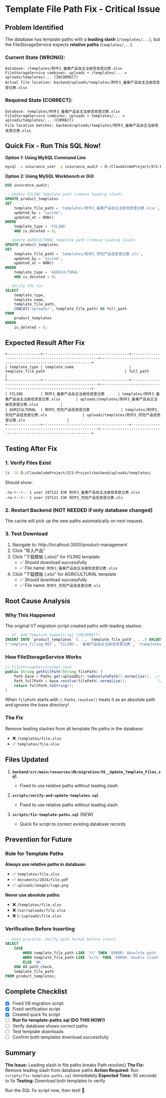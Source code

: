 # Template File Path Fix - Critical Issue

## Problem Identified

The database has template paths with a **leading slash** (`/templates/...`), but the FileStorageService expects **relative paths** (`templates/...`).

### Current State (WRONG):
```
Database: /templates/附件3_备案产品自主注册信息登记表.xlsx
FileStorageService combines: uploads + /templates/... = uploads/templates/... (INCORRECT)
Actual file location: backend/uploads/templates/附件3_备案产品自主注册信息登记表.xlsx
```

### Required State (CORRECT):
```
Database: templates/附件3_备案产品自主注册信息登记表.xlsx
FileStorageService combines: uploads + templates/... = uploads/templates/... (CORRECT)
File location matches: backend/uploads/templates/附件3_备案产品自主注册信息登记表.xlsx
```

## Quick Fix - Run This SQL Now!

**Option 1: Using MySQL Command Line**

```bash
mysql -u insurance_user -p insurance_audit < D:/ClaudeCodeProject/ICS-Project/scripts/fix-template-paths.sql
```

**Option 2: Using MySQL Workbench or GUI**

```sql
USE insurance_audit;

-- Update FILING template path (remove leading slash)
UPDATE product_templates
SET
    template_file_path = 'templates/附件3_备案产品自主注册信息登记表.xlsx',
    updated_by = 'system',
    updated_at = NOW()
WHERE
    template_type = 'FILING'
    AND is_deleted = 0;

-- Update AGRICULTURAL template path (remove leading slash)
UPDATE product_templates
SET
    template_file_path = 'templates/附件5_农险产品信息登记表.xls',
    updated_by = 'system',
    updated_at = NOW()
WHERE
    template_type = 'AGRICULTURAL'
    AND is_deleted = 0;

-- Verify the fix
SELECT
    template_type,
    template_name,
    template_file_path,
    CONCAT('uploads/', template_file_path) AS full_path
FROM
    product_templates
WHERE
    is_deleted = 0;
```

## Expected Result After Fix

```
+---------------+---------------------------------------+-------------------------------------------------------+------------------------------------------------------------------+
| template_type | template_name                         | template_file_path                                    | full_path                                                        |
+---------------+---------------------------------------+-------------------------------------------------------+------------------------------------------------------------------+
| FILING        | 附件3_备案产品自主注册信息登记表      | templates/附件3_备案产品自主注册信息登记表.xlsx       | uploads/templates/附件3_备案产品自主注册信息登记表.xlsx          |
| AGRICULTURAL  | 附件5_农险产品信息登记表              | templates/附件5_农险产品信息登记表.xls                | uploads/templates/附件5_农险产品信息登记表.xls                   |
+---------------+---------------------------------------+-------------------------------------------------------+------------------------------------------------------------------+
```

## Testing After Fix

### 1. Verify Files Exist

```bash
ls -lh D:/ClaudeCodeProject/ICS-Project/backend/uploads/templates/
```

Should show:
```
-rw-r--r-- 1 user 197121 83K 附件3_备案产品自主注册信息登记表.xlsx
-rw-r--r-- 1 user 197121 33K 附件5_农险产品信息登记表.xls
```

### 2. Restart Backend (NOT NEEDED if only database changed)

The cache will pick up the new paths automatically on next request.

### 3. Test Download

1. Navigate to: http://localhost:3000/product-management
2. Click "导入产品"
3. Click "下载模板 (.xlsx)" for FILING template
   - ✅ Should download successfully
   - ✅ File name: `附件3_备案产品自主注册信息登记表.xlsx`
4. Click "下载模板 (.xls)" for AGRICULTURAL template
   - ✅ Should download successfully
   - ✅ File name: `附件5_农险产品信息登记表.xls`

## Root Cause Analysis

### Why This Happened

The original V7 migration script created paths with leading slashes:
```sql
-- V7__Add_Template_Support.sql (INCORRECT)
INSERT INTO `product_templates` (..., `template_file_path`, ...) VALUES
('template_filing_001', 'FILING', '备案产品自主注册信息登记表', '/templates/filing_product_template.xlsx', ...);
```

### How FileStorageService Works

```java
// FileStorageServiceImpl.java
public String getFullPath(String filePath) {
    Path base = Paths.get(uploadDir).toAbsolutePath().normalize();  // "uploads"
    Path fullPath = base.resolve(filePath).normalize();              // "uploads" + filePath
    return fullPath.toString();
}
```

When `filePath` starts with `/`, `Paths.resolve()` treats it as an absolute path and ignores the base directory!

### The Fix

Remove leading slashes from all template file paths in the database:
- ❌ `/templates/file.xlsx`
- ✅ `templates/file.xlsx`

## Files Updated

1. **`backend/src/main/resources/db/migration/V9__Update_Template_Files.sql`**
   - Fixed to use relative paths without leading slash

2. **`scripts/verify-and-update-templates.sql`**
   - Fixed to use relative paths without leading slash

3. **`scripts/fix-template-paths.sql`** (NEW)
   - Quick fix script to correct existing database records

## Prevention for Future

### Rule for Template Paths

**Always use relative paths in database:**
- ✅ `templates/file.xlsx`
- ✅ `documents/2024/file.pdf`
- ✅ `uploads/images/logo.png`

**Never use absolute paths:**
- ❌ `/templates/file.xlsx`
- ❌ `/var/uploads/file.xlsx`
- ❌ `C:\uploads\file.xlsx`

### Verification Before Inserting

```sql
-- Good practice: Verify path format before insert
SELECT
    CASE
        WHEN template_file_path LIKE '/%' THEN 'ERROR: Absolute path'
        WHEN template_file_path LIKE '%//%' THEN 'ERROR: Double slash'
        ELSE 'OK'
    END AS path_check,
    template_file_path
FROM product_templates;
```

## Complete Checklist

- [x] Fixed V9 migration script
- [x] Fixed verification script
- [x] Created quick fix script
- [ ] **Run fix-template-paths.sql (DO THIS NOW!)**
- [ ] Verify database shows correct paths
- [ ] Test template downloads
- [ ] Confirm both templates download successfully

## Summary

**The Issue:** Leading slash in file paths breaks Path.resolve()
**The Fix:** Remove leading slash from database paths
**Action Required:** Run `scripts/fix-template-paths.sql` immediately
**Expected Time:** 30 seconds to fix
**Testing:** Download both templates to verify

Run the SQL fix script now, then test! 🚀
